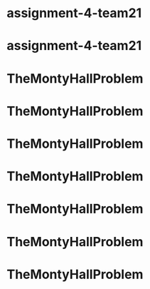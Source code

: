 # assignment-4-team21
# assignment-4-team21
# TheMontyHallProblem
# TheMontyHallProblem
# TheMontyHallProblem
# TheMontyHallProblem
# TheMontyHallProblem
# TheMontyHallProblem
# TheMontyHallProblem
